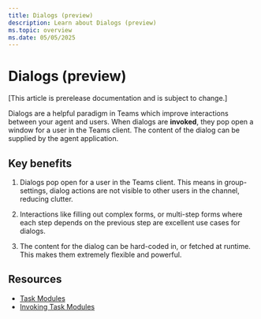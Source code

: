 ```yaml
---
title: Dialogs (preview)
description: Learn about Dialogs (preview)
ms.topic: overview
ms.date: 05/05/2025
---
```


# Dialogs (preview)

[This article is prerelease documentation and is subject to change.]

Dialogs are a helpful paradigm in Teams which improve interactions between your agent and users. When dialogs are **invoked**, they pop open a window for a user in the Teams client. The content of the dialog can be supplied by the agent application.

## Key benefits

1. Dialogs pop open for a user in the Teams client. This means in group-settings, dialog actions are not visible to other users in the channel, reducing clutter.

2. Interactions like filling out complex forms, or multi-step forms where each step depends on the previous step are excellent use cases for dialogs.

3. The content for the dialog can be hard-coded in, or fetched at runtime. This makes them extremely flexible and powerful.

## Resources

- [Task Modules](/microsoftteams/platform/task-modules-and-cards/task-modules/what-are-task-modules)
- [Invoking Task Modules](/microsoftteams/platform/task-modules-and-cards/task-modules/invoking-task-modules)